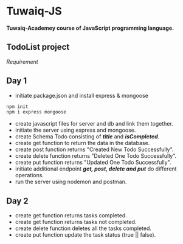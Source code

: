 # Tuwaiq-JS

**Tuwaiq-Academey course of JavaScript programming language.**

## TodoList project

*Requirement*

## Day 1
- initiate package.json and install express & mongoose
```bash
npm init
npm i express mongoose
```
- create javascript files for server and db and link them together.
- initiate the server using express and mongoose.
- create Schema Todo consisting of ***title*** and ***isCompleted***.
- create get function to return the data in the database.
- create post function returns "Created New Todo Successfully".
- create delete function returns "Deleted One Todo Successfully".
- create put function returns "Updated One Todo Successfully".
- initiate additional endpoint ***get, post, delete and put*** do different operations.
- run the server using nodemon and postman.

## Day 2

- create get function returns tasks completed.
- create get function returns tasks not completed.
- create delete function deletes all the tasks completed.
- create put function update the task status (true || false).